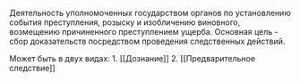 Деятельность уполномоченных государством органов по установлению события преступления, розыску и изобличению виновного, возмещению причиненного преступлением ущерба. Основная цель - сбор доказательств посредством проведения следственных действий. 

Может быть в двух видах:
	1. [[Дознание]]
	2. [[Предварительное следствие]]